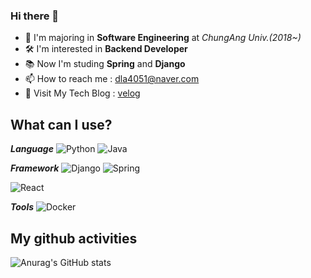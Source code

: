 ### Hi there 👋
- 🏫 I'm majoring in **Software Engineering** at _ChungAng Univ.(2018~)_
- 🛠 I'm interested in **Backend Developer**
- 📚 Now I'm studing **Spring** and **Django**
- 📫 How to reach me : dla4051@naver.com
- 📝 Visit My Tech Blog : [velog](https://velog.io/@impala)

<!--
**iimpala/iimpala** is a ✨ _special_ ✨ repository because its `README.md` (this file) appears on your GitHub profile.

Here are some ideas to get you started:

- 🔭 I’m currently working on ...
- 🌱 I’m currently learning ...
- 👯 I’m looking to collaborate on ...
- 🤔 I’m looking for help with ...
- 💬 Ask me about ...
- 📫 How to reach me: ...
- 😄 Pronouns: ...
- ⚡ Fun fact: ...
-->

## What can I use?
**_Language_**
![Python](https://img.shields.io/badge/Python-3776AB?style=flat-square&logo=Python&logoColor=white)
![Java](https://img.shields.io/badge/Java-007396?style=flat-square&logo=JAVA&logoColor=white)

**_Framework_**
![Django](https://img.shields.io/badge/Django-092E20?style=flat-square&logo=Django&logoColor=white)
![Spring](https://img.shields.io/badge/Spring-6DB33F?style=flat-square&logo=Spring&logoColor=white)
<!-- ![SpringBoot](https://img.shields.io/badge/SpringBoot-6DB33F?style=flat-square&logo=SpringBoot&logoColor=white) -->
![React](https://img.shields.io/badge/React-61DAFB?style=flat-square&logo=React&logoColor=black)

**_Tools_**
![Docker](https://img.shields.io/badge/Docker-2496ED?style=flat-square&logo=Docker&logoColor=white)

## My github activities
![Anurag's GitHub stats](https://github-readme-stats.vercel.app/api?username=iimpala&show_icons=true&theme=radical&count_private=true)
